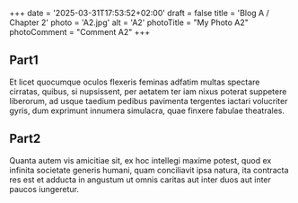 +++
date = '2025-03-31T17:53:52+02:00'
draft = false
title = 'Blog A / Chapter 2'
photo = 'A2.jpg'
alt = 'A2'
photoTitle = "My Photo A2"
photoComment = "Comment A2"
+++

## Part1
Et licet quocumque oculos flexeris feminas adfatim multas spectare cirratas, quibus, si nupsissent, per aetatem ter iam nixus poterat suppetere liberorum, ad usque taedium pedibus pavimenta tergentes iactari volucriter gyris, dum exprimunt innumera simulacra, quae finxere fabulae theatrales.

## Part2
Quanta autem vis amicitiae sit, ex hoc intellegi maxime potest, quod ex infinita societate generis humani, quam conciliavit ipsa natura, ita contracta res est et adducta in angustum ut omnis caritas aut inter duos aut inter paucos iungeretur.